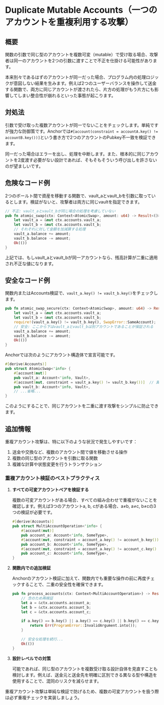 # Duplicate Mutable Accounts（一つのアカウントを重複利用する攻撃）

## 概要

関数の引数で同じ型のアカウントを複数可変（mutable）で受け取る場合、攻撃者は同一のアカウントを2つの引数に渡すことで不正を仕掛ける可能性があります。

本来別々であるはずのアカウントが同一だった場合、プログラム内の処理ロジックが意図しない結果を生みます。例えば2つのユーザーバランスを操作して送金する関数で、両方に同じアカウントが渡されたら、片方の処理がもう片方にも影響してしまい整合性が崩れるといった事態が起こります。

## 対処法

引数で受け取った複数アカウントが同一でないことをチェックします。単純ですが強力な防御策です。Anchorでは`#[account(constraint = accountA.key() != accountB.key())]`という書き方で2つのアカウントのPubkey不一致を検証できます。

同一だった場合はエラーを出し、処理を中断します。また、根本的に同じアカウントを2度渡す必要がない設計であれば、そもそもそういう呼び出しを許さないのが望ましいです。

## 危険なコード例

2つのボールト間で資産を移動する関数で、vault_aとvault_bを引数に取っているとします。検証がないと、攻撃者は両方に同じvaultを指定できます。

```rust
// 不正: vault_aとvault_bが同じ場合の処理を考慮していない
pub fn atomic_swap(ctx: Context<AtomicSwap>, amount: u64) -> Result<()> {
    let vault_a = &mut ctx.accounts.vault_a;
    let vault_b = &mut ctx.accounts.vault_b;
    // それぞれに対して金額を加減算する処理
    vault_a.balance += amount;
    vault_b.balance -= amount;
    Ok(())
}
```

上記では、もしvault_aとvault_bが同一アカウントなら、残高計算が二重に適用され不正な値になります。

## 安全なコード例

関数内またはAccounts検証で、`vault_a.key() != vault_b.key()`をチェックします。

```rust
pub fn atomic_swap_secure(ctx: Context<AtomicSwap>, amount: u64) -> Result<()> {
    let vault_a = &mut ctx.accounts.vault_a;
    let vault_b = &mut ctx.accounts.vault_b;
    require!(vault_a.key() != vault_b.key(), SwapError::SameAccount);
    // 安全: ここから下はvault_aとvault_bは別アカウントであることが保証される
    vault_a.balance += amount;
    vault_b.balance -= amount;
    Ok(())
}
```

Anchorでは次のようにアカウント構造体で宣言可能です。

```rust
#[derive(Accounts)]
pub struct AtomicSwap<'info> {
    #[account(mut)]
    pub vault_a: Account<'info, Vault>,
    #[account(mut, constraint = vault_a.key() != vault_b.key())]  // 異なることを保証
    pub vault_b: Account<'info, Vault>,
    // ...省略...
}
```

このようにすることで、同じアカウントを二重に渡す攻撃をシンプルに防止できます。

## 追加情報

重複アカウント攻撃は、特に以下のような状況で発生しやすいです：

1. 送金や交換など、複数のアカウント間で値を移動させる操作
2. 複数の同じ型のアカウントを引数に取る関数
3. 複雑な計算や状態変更を行うトランザクション

### 重複アカウント検証のベストプラクティス

1. **すべての可変アカウントペアを検証する**

   複数の可変アカウントがある場合、すべての組み合わせで重複がないことを確認します。例えば3つのアカウントa, b, cがある場合、a≠b, a≠c, b≠cの3つの検証が必要です。

   ```rust
   #[derive(Accounts)]
   pub struct MultiAccountOperation<'info> {
       #[account(mut)]
       pub account_a: Account<'info, SomeType>,
       #[account(mut, constraint = account_a.key() != account_b.key())]
       pub account_b: Account<'info, SomeType>,
       #[account(mut, constraint = account_a.key() != account_c.key() && account_b.key() != account_c.key())]
       pub account_c: Account<'info, SomeType>,
   }
   ```

2. **関数内での追加検証**

   Anchorのアカウント検証に加えて、関数内でも重要な操作の前に再度チェックすることで、二重の安全性を確保できます。

   ```rust
   pub fn process_accounts(ctx: Context<MultiAccountOperation>) -> Result<()> {
       // 念のため再検証
       let a = &ctx.accounts.account_a;
       let b = &ctx.accounts.account_b;
       let c = &ctx.accounts.account_c;
       
       if a.key() == b.key() || a.key() == c.key() || b.key() == c.key() {
           return Err(ProgramError::InvalidArgument.into());
       }
       
       // 安全な処理を続行...
       Ok(())
   }
   ```

3. **設計レベルでの対策**

   可能であれば、同じ型のアカウントを複数受け取る設計自体を見直すことも検討します。例えば、送金元と送金先を明確に区別できる異なる型や構造を使用することで、混同のリスクを減らせます。

重複アカウント攻撃は単純な検証で防げるため、複数の可変アカウントを扱う際は必ず重複チェックを実装しましょう。
